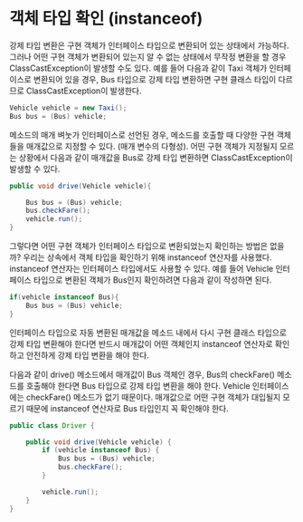 # 객체 타입 확인 (instanceof)

강제 타입 변환은 구현 객체가 인터페이스 타입으로 변환되어 있는 상태에서 가능하다. 그러나 어떤 구현
객체가 변환되어 있는지 알 수 없는 상태에서 무작정 변환을 할 경우 ClassCastException이 
발생할 수도 있다. 예를 들어 다음과 같이 Taxi 객체가 인터페이스로 변환되어 있을 경우, Bus 타입으로
강제 타입 변환하면 구현 클래스 타입이 다르므로 ClassCastException이 발생한다.

```java
Vehicle vehicle = new Taxi();
Bus bus = (Bus) vehicle;
```

메소드의 매개 벼눗가 인터페이스로 선언된 경우, 메소드를 호출할 때 다양한 구현 객체들을
매개값으로 지정할 수 있다. (매개 변수의 다형성). 어떤 구현 객체가 지정될지 모르는 상황에서
다음과 같이 매개값을 Bus로 강제 타입 변환하면 ClassCastException이 발생할 수 있다.

```java
public void drive(Vehicle vehicle){

    Bus bus = (Bus) vehicle;
    bus.checkFare();
    vehicle.run();
}
```

그렇다면 어떤 구현 객체가 인터페이스 타입으로 변환되었는지 확인하는 방법은 없을까? 우리는 
상속에서 객체 타입을 확인하기 위해 instanceof 연산자를 사용했다. instanceof 연산자는 인터페이스
타입에서도 사용할 수 있다. 예를 들어 Vehicle 인터페이스 타입으로 변환된 객체가 Bus인지
확인하려면 다음과 같이 작성하면 된다.

```java
if(vehicle instanceof Bus){
    Bus bus = (Bus) vehicle;
}
```

인터페이스 타입으로 자동 변환된 매개값을 메소드 내에서 다시 구현 클래스 타입으로 강제 타입 변환해야
한다면 반드시 매개값이 어떤 객체인지 instanceof 연산자로 확인하고 안전하게 강제 타입 변환을 해야 한다.

다음과 같이 drive() 메소드에서 매개값이 Bus 객체인 경우, Bus의 checkFare() 메소드를 호출해야 한다면
Bus 타입으로 강제 타입 변환을 해야 한다. Vehicle 인터페이스에는 checkFare()  메소드가 없기 때문이다.
매개값으로 어떤 구현 객체가 대입될지 모르기 때문에 instanceof  연산자로 Bus 타입인지 꼭 확인해야 한다.

```java
public class Driver {

    public void drive(Vehicle vehicle) {
        if (vehicle instanceof Bus) {
            Bus bus = (Bus) vehicle;
            bus.checkFare();
        }

        vehicle.run();
    }
}

```
